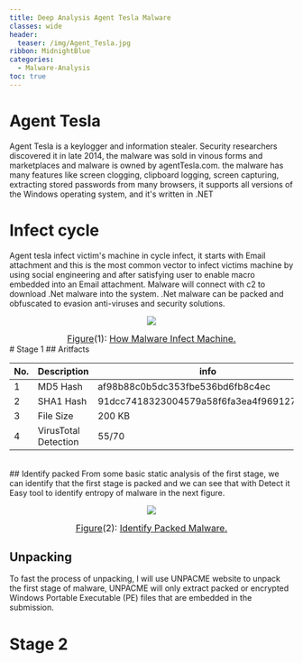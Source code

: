 ```yaml
---
title: Deep Analysis Agent Tesla Malware
classes: wide
header:
  teaser: /img/Agent_Tesla.jpg
ribbon: MidnightBlue
categories:
  - Malware-Analysis
toc: true
---
```

# Agent Tesla 
Agent Tesla is a keylogger and information stealer. Security researchers discovered it in late 2014, the malware was sold in vinous forms and marketplaces and malware is owned by agentTesla.com. the malware has many features like screen clogging, clipboard logging, screen capturing, extracting stored passwords from many browsers, it supports all versions of the Windows operating system, and it's written in .NET

# Infect cycle 
Agent tesla infect victim's machine in cycle infect, it starts with Email attachment and this is the most common vector to infect victims machine by using social engineering and after satisfying user to enable macro embedded into an Email attachment. Malware will connect with c2 to download .Net malware into the system. .Net malware can be packed and obfuscated to evasion anti-viruses and security solutions.

<p align="center">
<img src="https://user-images.githubusercontent.com/74544712/143674817-ddd0d6dd-3a64-4e6b-8ad8-760be3eb75b8.png">
</p>
<center><font size="3"><u>Figure</u>(1): <u>How Malware Infect Machine.</u></font> </center>
# Stage 1
## Aritfacts

| No.  | Description             | info                                                        |
| :--- | ----------------------- | ------------------------------------------------------------ |
| 1    | MD5 Hash                | af98b88c0b5dc353fbe536bd6fb8c4ec |
| 2    | SHA1 Hash               | 91dcc7418323004579a58f6fa3ea4f969127cde6 |
| 3    | File Size               | 200 KB                        |
| 4    | VirusTotal Detection    | 55/70                         |


<br>
## Identify packed
From some basic static analysis of the first stage, we can identify that the first stage is packed and we can see that with Detect it Easy tool to identify entropy of malware in the next figure.
<p align="center">
<img src="https://user-images.githubusercontent.com/74544712/143610570-9878e69a-634c-4641-b6eb-58782689e315.PNG">
</p>
<center><font size="3"><u>Figure</u>(2): <u>Identify Packed Malware.</u></font> </center> 

## Unpacking 
To fast the process of unpacking, I will use UNPACME website to unpack the first stage of malware, UNPACME will only extract packed or encrypted Windows Portable Executable (PE) files that are embedded in the submission. 
# Stage 2

